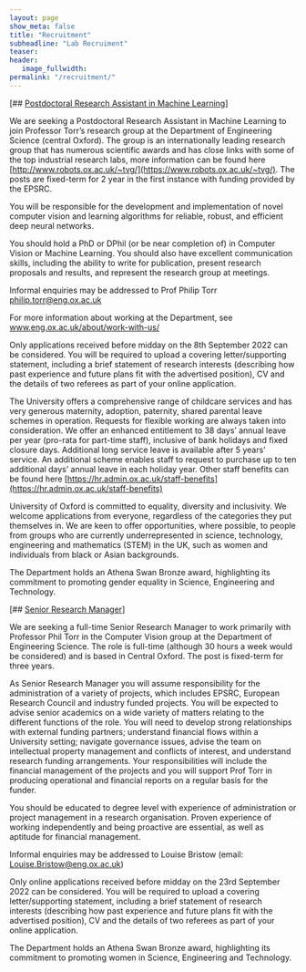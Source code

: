 ```yaml
---
layout: page
show_meta: false
title: "Recruitment"
subheadline: "Lab Recruiment"
teaser: 
header:
   image_fullwidth: 
permalink: "/recruitment/"
---
```


[## [Postdoctoral Research Assistant in Machine Learning](https://my.corehr.com/pls/uoxrecruit/erq_jobspec_version_4.display_form?p_company=10&p_applicant_no=&p_display_in_irish=N&p_internal_external=E&p_process_type=&p_recruitment_id=159613&p_display_apply_ind=Y&p_form_profile_detail=&p_refresh_search=Y)]

We are seeking a Postdoctoral Research Assistant in Machine Learning to join Professor Torr’s research group at the Department of Engineering Science (central Oxford). The group is an internationally leading research group that has numerous scientific awards and has close links with some of the top industrial research labs, more information can be found here [http://www.robots.ox.ac.uk/~tvg/](https://www.robots.ox.ac.uk/~tvg/). The posts are fixed-term for 2 year in the first instance with funding provided by the EPSRC.

You will be responsible for the development and implementation of novel computer vision and learning algorithms for reliable, robust, and efficient deep neural networks. 

You should hold a PhD or DPhil (or be near completion of) in Computer Vision or Machine Learning. You should also have excellent communication skills, including the ability to write for publication, present research proposals and results, and represent the research group at meetings.

Informal enquiries may be addressed to Prof Philip Torr philip.torr@eng.ox.ac.uk
 
For more information about working at the Department, see www.eng.ox.ac.uk/about/work-with-us/
 
 Only applications received before midday on the 8th September 2022 can be considered. You will be required to upload a covering letter/supporting statement, including a brief statement of research interests (describing how past experience and future plans fit with the advertised position), CV and the details of two referees as part of your online application. 
 
The University offers a comprehensive range of childcare services and has very generous maternity, adoption, paternity, shared parental leave schemes in operation. Requests for flexible working are always taken into consideration. We offer an enhanced entitlement to 38 days’ annual leave per year (pro-rata for part-time staff), inclusive of bank holidays and fixed closure days. Additional long service leave is available after 5 years’ service. An additional scheme enables staff to request to purchase up to ten additional days’ annual leave in each holiday year. Other staff benefits can be found here [https://hr.admin.ox.ac.uk/staff-benefits](https://hr.admin.ox.ac.uk/staff-benefits) 
 
University of Oxford is committed to equality, diversity and inclusivity. We welcome applications from everyone, regardless of the categories they put themselves in. We are keen to offer opportunities, where possible, to people from groups who are currently underrepresented in science, technology, engineering and mathematics (STEM) in the UK, such as women and individuals from black or Asian backgrounds. 
 
The Department holds an Athena Swan Bronze award, highlighting its commitment to promoting gender equality in Science, Engineering and Technology.

[## [Senior Research Manager](https://my.corehr.com/pls/uoxrecruit/erq_jobspec_version_4.display_form?p_company=10&p_applicant_no=&p_display_in_irish=N&p_internal_external=E&p_process_type=&p_recruitment_id=160357&p_display_apply_ind=Y&p_form_profile_detail=&p_refresh_search=Y)]

We are seeking a full-time Senior Research Manager to work primarily with Professor Phil Torr in the Computer Vision group at the Department of Engineering Science. The role is full-time (although 30 hours a week would be considered) and is based in Central Oxford. The post is fixed-term for three years.

As Senior Research Manager you will assume responsibility for the administration of a variety of projects, which includes EPSRC, European Research Council and industry funded projects. You will be expected to advise senior academics on a wide variety of matters relating to the different functions of the role. You will need to develop strong relationships with external funding partners; understand financial flows within a University setting; navigate governance issues, advise the team on intellectual property management and conflicts of interest, and understand research funding arrangements.  Your responsibilities will include the financial management of the projects and you will support Prof Torr in producing operational and financial reports on a regular basis for the funder.

You should be educated to degree level with experience of administration or project management in a research organisation. Proven experience of working independently and being proactive are essential, as well as aptitude for financial management.

Informal enquiries may be addressed to Louise Bristow (email: Louise.Bristow@eng.ox.ac.uk)

Only online applications received before midday on the 23rd September 2022 can be considered. You will be required to upload a covering letter/supporting statement, including a brief statement of research interests (describing how past experience and future plans fit with the advertised position), CV and the details of two referees as part of your online application.

The Department holds an Athena Swan Bronze award, highlighting its commitment to promoting women in Science, Engineering and Technology.


